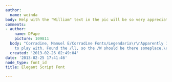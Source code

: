 ```yaml
---
author:
  name: weinda
body: Help with the "William" text in the pic will be so very appreciated, many thanks![img:sites/default/files/old-images/620606_340032526082420_275097433_o_1__standard_4576.jpg]
comments:
- author:
    name: DPape
    picture: 109811
  body: "Corradine, Manuel E/Corradine Fonts/Legendaria\r\nApparently 1300 glyphs
    to play with. Found the /ll, so the /W should be there someplace.\r\n[[http://www.myfonts.com/fonts/corradine/legendaria/]][img:sites/default/files/old-images/will-l_5062.jpg]"
  created: '2013-02-26 02:49:04'
date: '2013-02-25 17:41:46'
node_type: font_id
title: Elegant Script Font

---
```

